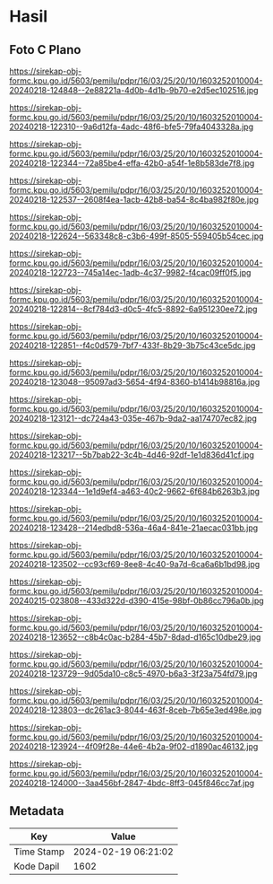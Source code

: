 # Hasil

## Foto C Plano

https://sirekap-obj-formc.kpu.go.id/5603/pemilu/pdpr/16/03/25/20/10/1603252010004-20240218-124848--2e88221a-4d0b-4d1b-9b70-e2d5ec102516.jpg

https://sirekap-obj-formc.kpu.go.id/5603/pemilu/pdpr/16/03/25/20/10/1603252010004-20240218-122310--9a6d12fa-4adc-48f6-bfe5-79fa4043328a.jpg

https://sirekap-obj-formc.kpu.go.id/5603/pemilu/pdpr/16/03/25/20/10/1603252010004-20240218-122344--72a85be4-effa-42b0-a54f-1e8b583de7f8.jpg

https://sirekap-obj-formc.kpu.go.id/5603/pemilu/pdpr/16/03/25/20/10/1603252010004-20240218-122537--2608f4ea-1acb-42b8-ba54-8c4ba982f80e.jpg

https://sirekap-obj-formc.kpu.go.id/5603/pemilu/pdpr/16/03/25/20/10/1603252010004-20240218-122624--563348c8-c3b6-499f-8505-559405b54cec.jpg

https://sirekap-obj-formc.kpu.go.id/5603/pemilu/pdpr/16/03/25/20/10/1603252010004-20240218-122723--745a14ec-1adb-4c37-9982-f4cac09ff0f5.jpg

https://sirekap-obj-formc.kpu.go.id/5603/pemilu/pdpr/16/03/25/20/10/1603252010004-20240218-122814--8cf784d3-d0c5-4fc5-8892-6a951230ee72.jpg

https://sirekap-obj-formc.kpu.go.id/5603/pemilu/pdpr/16/03/25/20/10/1603252010004-20240218-122851--f4c0d579-7bf7-433f-8b29-3b75c43ce5dc.jpg

https://sirekap-obj-formc.kpu.go.id/5603/pemilu/pdpr/16/03/25/20/10/1603252010004-20240218-123048--95097ad3-5654-4f94-8360-b1414b98816a.jpg

https://sirekap-obj-formc.kpu.go.id/5603/pemilu/pdpr/16/03/25/20/10/1603252010004-20240218-123121--dc724a43-035e-467b-9da2-aa174707ec82.jpg

https://sirekap-obj-formc.kpu.go.id/5603/pemilu/pdpr/16/03/25/20/10/1603252010004-20240218-123217--5b7bab22-3c4b-4d46-92df-1e1d836d41cf.jpg

https://sirekap-obj-formc.kpu.go.id/5603/pemilu/pdpr/16/03/25/20/10/1603252010004-20240218-123344--1e1d9ef4-a463-40c2-9662-6f684b6263b3.jpg

https://sirekap-obj-formc.kpu.go.id/5603/pemilu/pdpr/16/03/25/20/10/1603252010004-20240218-123428--214edbd8-536a-46a4-841e-21aecac031bb.jpg

https://sirekap-obj-formc.kpu.go.id/5603/pemilu/pdpr/16/03/25/20/10/1603252010004-20240218-123502--cc93cf69-8ee8-4c40-9a7d-6ca6a6b1bd98.jpg

https://sirekap-obj-formc.kpu.go.id/5603/pemilu/pdpr/16/03/25/20/10/1603252010004-20240215-023808--433d322d-d390-415e-98bf-0b86cc796a0b.jpg

https://sirekap-obj-formc.kpu.go.id/5603/pemilu/pdpr/16/03/25/20/10/1603252010004-20240218-123652--c8b4c0ac-b284-45b7-8dad-d165c10dbe29.jpg

https://sirekap-obj-formc.kpu.go.id/5603/pemilu/pdpr/16/03/25/20/10/1603252010004-20240218-123729--9d05da10-c8c5-4970-b6a3-3f23a754fd79.jpg

https://sirekap-obj-formc.kpu.go.id/5603/pemilu/pdpr/16/03/25/20/10/1603252010004-20240218-123803--dc261ac3-8044-463f-8ceb-7b65e3ed498e.jpg

https://sirekap-obj-formc.kpu.go.id/5603/pemilu/pdpr/16/03/25/20/10/1603252010004-20240218-123924--4f09f28e-44e6-4b2a-9f02-d1890ac46132.jpg

https://sirekap-obj-formc.kpu.go.id/5603/pemilu/pdpr/16/03/25/20/10/1603252010004-20240218-124000--3aa456bf-2847-4bdc-8ff3-045f846cc7af.jpg


## Metadata

| Key        | Value               |
| ---------- | ------------------- |
| Time Stamp | 2024-02-19 06:21:02 |
| Kode Dapil | 1602                |



